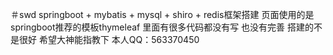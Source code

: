 ＃swd
springboot + mybatis + mysql + shiro + redis框架搭建
页面使用的是springboot推荐的模板thymeleaf
里面有很多代码都没有写 也没有完善 搭建的不是很好 希望大神能指教下
本人QQ：563370450
